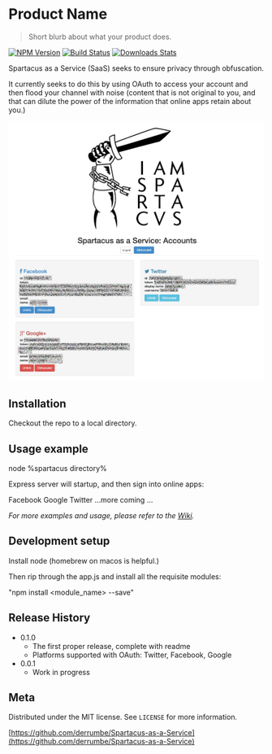 # Product Name
> Short blurb about what your product does.

[![NPM Version][npm-image]][npm-url]
[![Build Status][travis-image]][travis-url]
[![Downloads Stats][npm-downloads]][npm-url]

Spartacus as a Service (SaaS) seeks to ensure privacy through obfuscation.

It currently seeks to do this by using OAuth to access your account and then flood your channel with noise (content that is not original to you, and that can dilute the power of the information that online apps retain about you.) 

![](header.png)

## Installation

Checkout the repo to a local directory.

## Usage example

node %spartacus directory%

Express server will startup, and then sign into online apps:

Facebook
Google
Twitter
...more coming ... 

_For more examples and usage, please refer to the [Wiki][wiki]._

## Development setup

Install node (homebrew on macos is helpful.)

Then rip through the app.js and install all the requisite modules:

"npm install <module_name> --save"



## Release History
* 0.1.0
    * The first proper release, complete with readme
    * Platforms supported with OAuth: Twitter, Facebook, Google
* 0.0.1
    * Work in progress

## Meta


Distributed under the MIT license. See ``LICENSE`` for more information.

[https://github.com/derrumbe/Spartacus-as-a-Service](https://github.com/derrumbe/Spartacus-as-a-Service)



<!-- Markdown link & img dfn's -->
[npm-image]: https://img.shields.io/npm/v/datadog-metrics.svg?style=flat-square
[npm-url]: https://npmjs.org/package/datadog-metrics
[npm-downloads]: https://img.shields.io/npm/dm/datadog-metrics.svg?style=flat-square
[travis-image]: https://travis-ci.com/derrumbe/Spartacus-as-a-Service.svg?branch=master
[travis-url]: https://travis-ci.com/derrumbe/Spartacus-as-a-Service/
[wiki]: https://github.com/derrumbe/Spartacus-as-a-Service/wiki